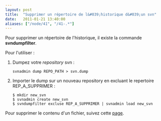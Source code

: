 ```yaml
---
layout: post
title:  "Supprimer un répertoire de l&#039;historique d&#039;un svn"
date:   2011-01-21 13:40:00
aliases: ["/node/41", "/41-.*"]
---
```

Pour supprimer un répertoire de l'historique, il existe la commande
**svndumpfilter**.

Pour l'utiliser :

1.  Dumpez votre *repository* svn :

        svnadmin dump REPO_PATH > svn.dump

2.  Importer le dump sur un nouveau repository en excluant le repertoire
    REP\_A\_SUPPRIMER :

        $ mkdir new_svn
        $ svnadmin create new_svn
        $ svndumpfilter excluse REP_A_SUPPRIMER | svnadmin load new_svn 

Pour supprimer le contenu d'un fichier, suivez cette
[page](http://tutos.tangui.eu.org/node/36).

